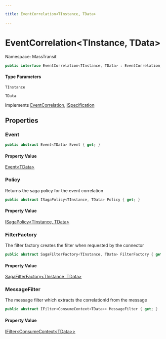 ```yaml
---

title: EventCorrelation<TInstance, TData>

---
```


# EventCorrelation\<TInstance, TData\>

Namespace: MassTransit

```csharp
public interface EventCorrelation<TInstance, TData> : EventCorrelation, ISpecification
```

#### Type Parameters

`TInstance`<br/>

`TData`<br/>

Implements [EventCorrelation](../masstransit/eventcorrelation), [ISpecification](../masstransit/ispecification)

## Properties

### **Event**

```csharp
public abstract Event<TData> Event { get; }
```

#### Property Value

[Event\<TData\>](../masstransit/event-1)<br/>

### **Policy**

Returns the saga policy for the event correlation

```csharp
public abstract ISagaPolicy<TInstance, TData> Policy { get; }
```

#### Property Value

[ISagaPolicy\<TInstance, TData\>](../masstransit/isagapolicy-2)<br/>

### **FilterFactory**

The filter factory creates the filter when requested by the connector

```csharp
public abstract SagaFilterFactory<TInstance, TData> FilterFactory { get; }
```

#### Property Value

[SagaFilterFactory\<TInstance, TData\>](../masstransit/sagafilterfactory-2)<br/>

### **MessageFilter**

The message filter which extracts the correlationId from the message

```csharp
public abstract IFilter<ConsumeContext<TData>> MessageFilter { get; }
```

#### Property Value

[IFilter\<ConsumeContext\<TData\>\>](../masstransit/ifilter-1)<br/>

